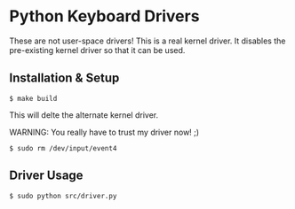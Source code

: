 # Python Keyboard Drivers
These are not user-space drivers! This is a real kernel driver. It disables
the pre-existing kernel driver so that it can be used.

## Installation & Setup
```shell
$ make build
```
This will delte the alternate kernel driver.

WARNING: You really have to trust my driver now! ;)
```shell
$ sudo rm /dev/input/event4
```

## Driver Usage
```shell
$ sudo python src/driver.py
```
